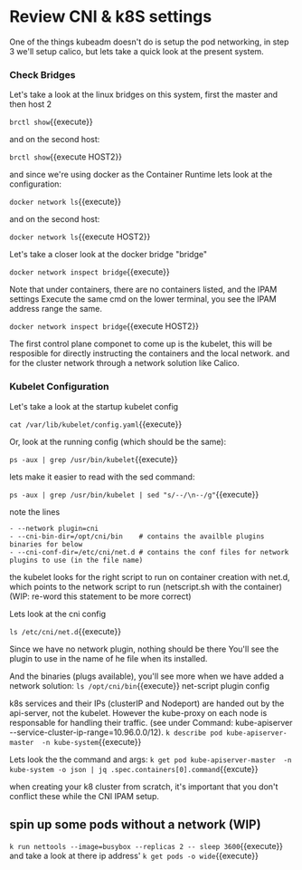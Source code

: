 # Review CNI & k8S settings

One of the things kubeadm doesn't do is setup the pod networking,  in step 3 we'll setup calico,
but lets take a quick look at the present system.

### Check Bridges
Let's take a look at the linux bridges on this system, first the master and then host 2



`brctl show`{{execute}}

and on the second host:

`brctl show`{{execute HOST2}}

and since we're using docker as the Container Runtime lets look at the configuration:

`docker network ls`{{execute}}

and on the second host:

`docker network ls`{{execute HOST2}}

Let's take a closer look at the docker bridge "bridge"

`docker network inspect bridge`{{execute}}

Note that under containers, there are no containers listed, and the IPAM settings
Execute the same cmd on the lower terminal, you see the IPAM address range the same.

`docker network inspect bridge`{{execute HOST2}}

The first control plane componet to come up is the kubelet, this will be resposible for directly instructing the containers and the local network. and for the cluster network through a network solution like Calico. 

### Kubelet Configuration

Let's take a look at the startup kubelet config

`cat /var/lib/kubelet/config.yaml`{{execute}}


Or, look at the running config (which should be the same):

`ps -aux | grep /usr/bin/kubelet`{{execute}}

lets make it easier to read with the sed command:

`ps -aux | grep /usr/bin/kubelet | sed "s/--/\n--/g"`{{execute}}

note the lines
```
- --network plugin=cni
- --cni-bin-dir=/opt/cni/bin    # contains the availble plugins binaries for below
- --cni-conf-dir=/etc/cni/net.d # contains the conf files for network plugins to use (in the file name)
```

the kubelet looks for the right script to run on container creation with net.d, which points to the network script to run (netscript.sh with the container)  (WIP: re-word this statement to be more correct)


Lets look at the cni config 

`ls /etc/cni/net.d`{{execute}}

Since we have no network plugin, nothing should be there
You'll see the plugin to use in the name of he file when its installed.

And the binaries (plugs available), you'll see more when we have added a network solution:
`ls /opt/cni/bin`{{execute}}
    net-script
    plugin config


k8s services and their IPs (clusterIP and Nodeport) are handed out by the api-server, not the kubelet. However the kube-proxy on each node is responsable for handling their traffic. (see under Command: kube-apiserver   --service-cluster-ip-range=10.96.0.0/12).
`k describe pod kube-apiserver-master  -n kube-system`{{execute}} 

Lets look the the command and args:
`k get pod kube-apiserver-master  -n kube-system -o json | jq .spec.containers[0].command`{{excute}}

when creating your k8 cluster from scratch, it's important that you don't conflict these while the CNI IPAM setup.

## spin up some pods without a network (WIP)


`k run nettools --image=busybox --replicas 2 -- sleep 3600`{{execute}}
and take a look at there ip address'
`k get pods -o wide`{{execute}}





